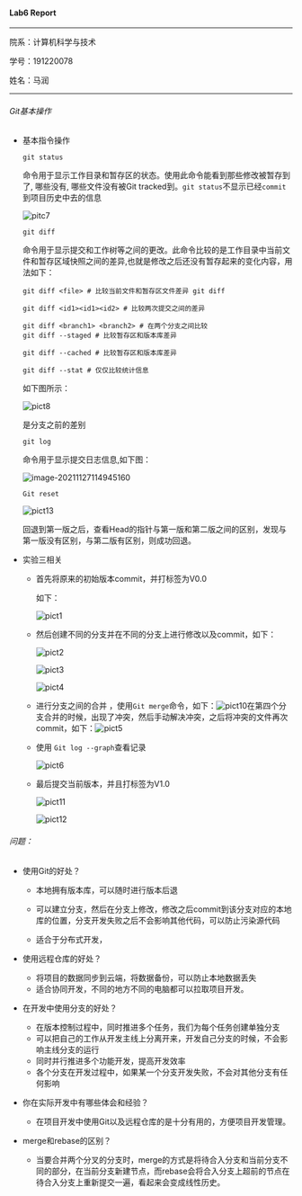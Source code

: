#### Lab6 Report

------

院系：计算机科学与技术

学号：191220078

姓名：马润

------

###### Git基本操作

- 基本指令操作

  ```
  git status
  ```

  命令用于显示工作目录和暂存区的状态。使用此命令能看到那些修改被暂存到了, 哪些没有, 哪些文件没有被Git tracked到。`git status`不显示已经`commit`到项目历史中去的信息

  ![pitc7](./ref/pict7.png)

  ```
  git diff
  ```

  命令用于显示提交和工作树等之间的更改。此命令比较的是工作目录中当前文件和暂存区域快照之间的差异,也就是修改之后还没有暂存起来的变化内容，用法如下：

  ```
  git diff <file> # 比较当前文件和暂存区文件差异 git diff
  
  git diff <id1><id1><id2> # 比较两次提交之间的差异
  
  git diff <branch1> <branch2> # 在两个分支之间比较
  git diff --staged # 比较暂存区和版本库差异
  
  git diff --cached # 比较暂存区和版本库差异
  
  git diff --stat # 仅仅比较统计信息
  ```

  如下图所示：

  ![pict8](./ref/pict8.png)

  是分支之前的差别

  ```
  git log
  ```

  命令用于显示提交日志信息,如下图：

  ![image-20211127114945160](./ref/pict9.png)

  ```
  Git reset
  ```

  ![pict13](./ref/pict13.png)

  回退到第一版之后，查看Head的指针与第一版和第二版之间的区别，发现与第一版没有区别，与第二版有区别，则成功回退。

- 实验三相关

  - 首先将原来的初始版本commit，并打标签为V0.0

    如下：

    ![pict1](./ref/pict1.png)

  - 然后创建不同的分支并在不同的分支上进行修改以及commit，如下：

    ![pict2](./ref/pict2.png)

    ![pict3](./ref/pict3.png)

    ![pict4](./ref/pict4.png)

  - 进行分支之间的合并 ，使用`Git merge`命令，如下：![pict10](./ref/pict10.png)在第四个分支合并的时候，出现了冲突，然后手动解决冲突，之后将冲突的文件再次commit，如下：![pict5](./ref/pict5.png)

  - 使用 `Git log --graph`查看记录

    ![pict6](./ref/pict6.png)

  - 最后提交当前版本，并且打标签为V1.0

    ![pict11](./ref/pict11.png)

    ![pict12](./ref/pict12.png)

###### 问题：

- 使用Git的好处？

  - 本地拥有版本库，可以随时进行版本后退

  - 可以建立分支，然后在分支上修改，修改之后commit到该分支对应的本地库的位置，分支开发失败之后不会影响其他代码，可以防止污染源代码
  - 适合于分布式开发，

- 使用远程仓库的好处？
  - 将项目的数据同步到云端，将数据备份，可以防止本地数据丢失
  - 适合协同开发，不同的地方不同的电脑都可以拉取项目开发。

- 在开发中使用分支的好处？
  - 在版本控制过程中，同时推进多个任务，我们为每个任务创建单独分支
  - 可以把自己的工作从开发主线上分离开来，开发自己分支的时候，不会影响主线分支的运行
  - 同时并行推进多个功能开发，提高开发效率
  - 各个分支在开发过程中，如果某一个分支开发失败，不会对其他分支有任何影响

- 你在实际开发中有哪些体会和经验？
  - 在项目开发中使用Git以及远程仓库的是十分有用的，方便项目开发管理。

- merge和rebase的区别？

  - 当要合并两个分叉的分支时，merge的方式是将待合入分支和当前分支不同的部分，在当前分支新建节点，而rebase会将合入分支上超前的节点在待合入分支上重新提交一遍，看起来会变成线性历史。

    
